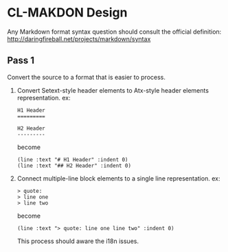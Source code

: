 CL-MAKDON Design
================

Any Markdown format syntax question should consult the official
definition: <http://daringfireball.net/projects/markdown/syntax>

Pass 1
------

Convert the source to a format that is easier to process.

1.  Convert Setext-style header elements to Atx-style header elements
    representation. ex:

        H1 Header
        =========
        
        H2 Header
        ---------

    become

        (line :text "# H1 Header" :indent 0)
        (line :text "## H2 Header" :indent 0)

2.  Connect multiple-line block elements to a single line
    representation. ex:

        > quote:
        > line one
        > line two

    become

        (line :text "> quote: line one line two" :indent 0)

    This process should aware the i18n issues.
